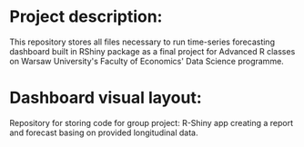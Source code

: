 # Project description:

This repository stores all files necessary to run time-series forecasting dashboard built
in RShiny package as a final project for Advanced R classes on Warsaw University's
Faculty of Economics' Data Science programme.

# Dashboard visual layout:

Repository for storing code for group project: R-Shiny app creating a report and forecast basing on provided longitudinal data. 
